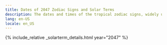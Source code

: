 ```yaml
---
title: Dates of 2047 Zodiac Signs and Solar Terms
description: The dates and times of the tropical zodiac signs, widely used in western astrology, and solar terms of year 2047
lang: en-US
locale: en_US
---
```

{% include_relative _solarterm_details.html year="2047" %}
